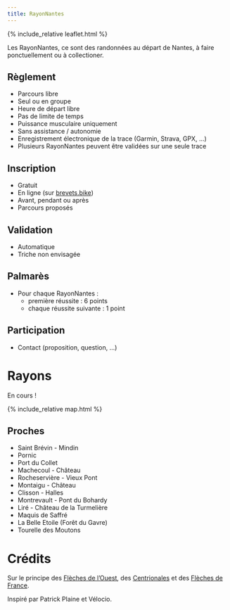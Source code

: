 ```yaml
---
title: RayonNantes
---
```


{% include_relative leaflet.html %}

Les RayonNantes, ce sont des randonnées au départ de Nantes, à faire ponctuellement ou à collectioner.

## Règlement

* Parcours libre
* Seul ou en groupe
* Heure de départ libre
* Pas de limite de temps
* Puissance musculaire uniquement
* Sans assistance / autonomie
* Enregistrement électronique de la trace (Garmin, Strava, GPX, ...)
* Plusieurs RayonNantes peuvent être validées sur une seule trace

## Inscription

* Gratuit
* En ligne (sur [brevets.bike](https://www.brevets.bike/brevets/rayonnantes))
* Avant, pendant ou après
* Parcours proposés

## Validation

* Automatique
* Triche non envisagée

## Palmarès

* Pour chaque RayonNantes :
  * première réussite : 6 points
  * chaque réussite suivante : 1 point

## Participation

* Contact (proposition, question, ...)

# Rayons

En cours !

{% include_relative map.html %}

## Proches

*   Saint Brévin - Mindin
*   Pornic
*   Port du Collet
*   Machecoul - Château
*   Rocheservière - Vieux Pont
*   Montaigu - Château
*   Clisson - Halles
*   Montrevault - Pont du Bohardy
*   Liré - Château de la Turmelière
*   Maquis de Saffré
*   La Belle Etoile (Forêt du Gavre)
*   Tourelle des Moutons

# Crédits

Sur le principe des [Flèches de l’Ouest](http://ecbc.ffvelo.fr/flechesouest/), des [Centrionales](https://cyclotourisme-mag.com/2016/02/18/centrionales-cyclistes-de-la-france-souvenir-patrick-plaine/) et des [Flèches de France](http://www.audax-club-parisien.com/FR/331%20-%20Accueil%20Fl%C3%A8ches%20de%20France.html).

Inspiré par Patrick Plaine et Vélocio.
